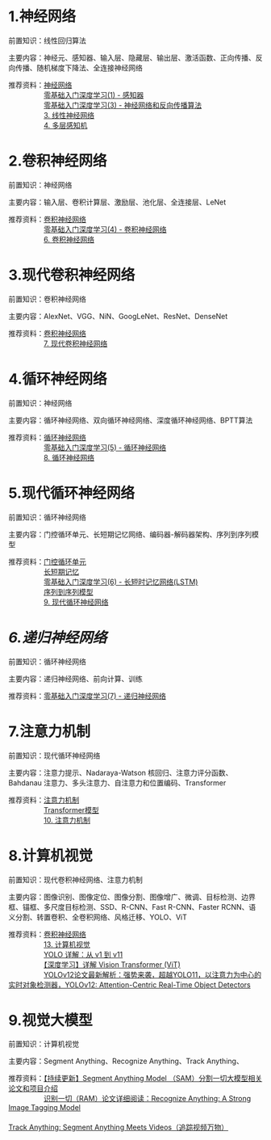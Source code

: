 # 1.神经网络
前置知识：线性回归算法  

主要内容：神经元、感知器、输入层、隐藏层、输出层、激活函数、正向传播、反向传播、随机梯度下降法、全连接神经网络  

推荐资料：[神经网络](https://github.com/NLP-LOVE/ML-NLP/tree/master/Deep%20Learning/10.%20Neural%20Network)  
　　　　　[零基础入门深度学习(1) - 感知器](https://www.zybuluo.com/hanbingtao/note/433855)  
　　　　　[零基础入门深度学习(3) - 神经网络和反向传播算法](https://www.zybuluo.com/hanbingtao/note/476663)  
　　　　　[3. 线性神经网络](https://zh-v2.d2l.ai/chapter_linear-networks/index.html)  
　　　　　[4. 多层感知机](https://www.zybuluo.com/hanbingtao/note/433855)  
# 2.卷积神经网络
前置知识：神经网络  

主要内容：输入层、卷积计算层、激励层、池化层、全连接层、LeNet  

推荐资料：[卷积神经网络](https://github.com/NLP-LOVE/ML-NLP/tree/master/Deep%20Learning/11.%20CNN)  
　　　　　[零基础入门深度学习(4) - 卷积神经网络](https://www.zybuluo.com/hanbingtao/note/476663)  
　　　　　[6. 卷积神经网络](https://zh-v2.d2l.ai/chapter_convolutional-neural-networks/index.html)
# 3.现代卷积神经网络
前置知识：卷积神经网络  

主要内容：AlexNet、VGG、NiN、GoogLeNet、ResNet、DenseNet 

推荐资料：[卷积神经网络](https://github.com/NLP-LOVE/ML-NLP/tree/master/Deep%20Learning/11.%20CNN)   
　　　　　[7. 现代卷积神经网络](https://zh-v2.d2l.ai/chapter_convolutional-modern/index.html)  
# 4.循环神经网络
前置知识：神经网络  

主要内容：循环神经网络、双向循环神经网络、深度循环神经网络、BPTT算法  

推荐资料：[循环神经网络](https://github.com/NLP-LOVE/ML-NLP/tree/master/Deep%20Learning/12.%20RNN#2-%E5%85%B6%E5%AE%83%E7%B1%BB%E5%9E%8B%E7%9A%84rnn)  
　　　　　[零基础入门深度学习(5) - 循环神经网络](https://zybuluo.com/hanbingtao/note/541458)  
　　　　　[8. 循环神经网络](https://zh-v2.d2l.ai/chapter_recurrent-neural-networks/index.html)
# 5.现代循环神经网络
前置知识：循环神经网络  

主要内容：门控循环单元、长短期记忆网络、编码器-解码器架构、序列到序列模型  

推荐资料：[门控循环单元](https://github.com/NLP-LOVE/ML-NLP/tree/master/Deep%20Learning/12.1%20GRU)  
　　　　　[长短期记忆](https://github.com/NLP-LOVE/ML-NLP/tree/master/Deep%20Learning/12.2%20LSTM)  
　　　　　[零基础入门深度学习(6) - 长短时记忆网络(LSTM)](https://zybuluo.com/hanbingtao/note/581764)  
　　　　　[序列到序列模型](https://github.com/NLP-LOVE/ML-NLP/tree/master/NLP/16.5%20seq2seq)  
　　　　　[9. 现代循环神经网络](https://zh-v2.d2l.ai/chapter_recurrent-modern/index.html)
# *6.递归神经网络*
前置知识：循环神经网络  

主要内容：递归神经网络、前向计算、训练  

推荐资料：[零基础入门深度学习(7) - 递归神经网络](https://zybuluo.com/hanbingtao/note/626300)
# 7.注意力机制
前置知识：现代循环神经网络  

主要内容：注意力提示、Nadaraya-Watson 核回归、注意力评分函数、Bahdanau 注意力、多头注意力、自注意力和位置编码、Transformer

推荐资料：[注意力机制](https://github.com/NLP-LOVE/ML-NLP/tree/master/NLP/16.6%20Attention)  
　　　　　[Transformer模型](https://github.com/NLP-LOVE/ML-NLP/tree/master/NLP/16.7%20Transformer)  
　　　　　[10. 注意力机制](https://zh-v2.d2l.ai/chapter_attention-mechanisms/index.html)
# 8.计算机视觉
前置知识：现代卷积神经网络、注意力机制  

主要内容：图像识别、图像定位、图像分割、图像增广、微调、目标检测、边界框、锚框、多尺度目标检测、SSD、R-CNN、Fast R-CNN、Faster RCNN、语义分割、转置卷积、全卷积网络、风格迁移、YOLO、ViT 

推荐资料：[卷积神经网络](https://github.com/NLP-LOVE/ML-NLP/tree/master/Deep%20Learning/11.%20CNN)  
　　　　　[13. 计算机视觉](https://zh-v2.d2l.ai/chapter_computer-vision/index.html)  
　　　　　[YOLO 详解：从 v1 到 v11](https://zhuanlan.zhihu.com/p/13491328897)  
　　　　　[【深度学习】详解 Vision Transformer (ViT)](https://blog.csdn.net/qq_39478403/article/details/118704747)  
　　　　　[YOLOv12论文最新解析：强势来袭，超越YOLO11，以注意力为中心的实时对象检测器，YOLOv12: Attention-Centric Real-Time Object Detectors](https://zhuanlan.zhihu.com/p/24876772668)
# 9.视觉大模型
前置知识：计算机视觉  

主要内容：Segment Anything、Recognize Anything、Track Anything、

推荐资料：[【持续更新】Segment Anything Model （SAM）分割一切大模型相关论文和项目介绍
](https://blog.csdn.net/qq_36104364/article/details/133101952)  
　　　　　[识别一切（RAM）论文详细阅读：Recognize Anything: A Strong Image Tagging Model](https://zhuanlan.zhihu.com/p/680618555)  
　　　　　[Track Anything: Segment Anything Meets Videos（追踪视频万物）](https://zhuanlan.zhihu.com/p/626020893)  
